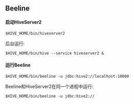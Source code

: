 ## Beeline

#### 启动HiveServer2

```
$HIVE_HOME/bin/hiveserver2
```

后台运行:

```
$HIVE_HOME/bin/hive --service hiveserver2 &
```

#### 运行Beeline

```
$HIVE_HOME/bin/beeline -u jdbc:hive2://localhost:10000
```

Beeline和HiveServer2在同一个进程中运行:

```
$HIVE_HOME/bin/beeline -u jdbc:hive2://
```
